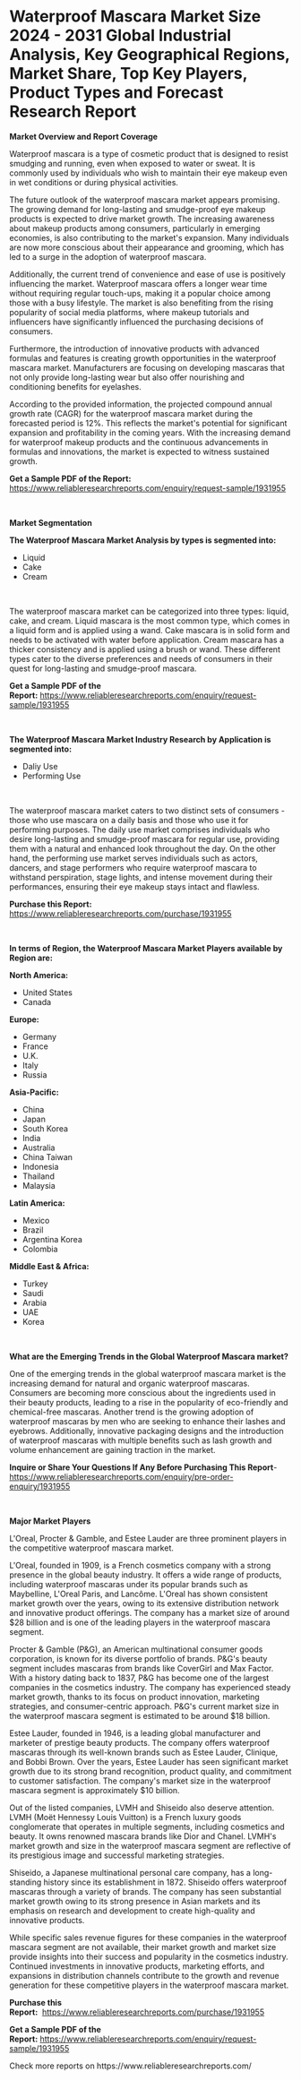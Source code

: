 <p><h1>Waterproof Mascara Market Size 2024 - 2031 Global Industrial Analysis, Key Geographical Regions, Market Share, Top Key Players, Product Types and Forecast Research Report</h1></p><p><strong>Market Overview and Report Coverage</strong></p>
<p><p>Waterproof mascara is a type of cosmetic product that is designed to resist smudging and running, even when exposed to water or sweat. It is commonly used by individuals who wish to maintain their eye makeup even in wet conditions or during physical activities.</p><p>The future outlook of the waterproof mascara market appears promising. The growing demand for long-lasting and smudge-proof eye makeup products is expected to drive market growth. The increasing awareness about makeup products among consumers, particularly in emerging economies, is also contributing to the market's expansion. Many individuals are now more conscious about their appearance and grooming, which has led to a surge in the adoption of waterproof mascara.</p><p>Additionally, the current trend of convenience and ease of use is positively influencing the market. Waterproof mascara offers a longer wear time without requiring regular touch-ups, making it a popular choice among those with a busy lifestyle. The market is also benefiting from the rising popularity of social media platforms, where makeup tutorials and influencers have significantly influenced the purchasing decisions of consumers.</p><p>Furthermore, the introduction of innovative products with advanced formulas and features is creating growth opportunities in the waterproof mascara market. Manufacturers are focusing on developing mascaras that not only provide long-lasting wear but also offer nourishing and conditioning benefits for eyelashes.</p><p>According to the provided information, the projected compound annual growth rate (CAGR) for the waterproof mascara market during the forecasted period is 12%. This reflects the market's potential for significant expansion and profitability in the coming years. With the increasing demand for waterproof makeup products and the continuous advancements in formulas and innovations, the market is expected to witness sustained growth.</p></p>
<p><strong>Get a Sample PDF of the Report:</strong> <a href="https://www.reliableresearchreports.com/enquiry/request-sample/1931955">https://www.reliableresearchreports.com/enquiry/request-sample/1931955</a></p>
<p>&nbsp;</p>
<p><strong>Market Segmentation</strong></p>
<p><strong>The Waterproof Mascara Market Analysis by types is segmented into:</strong></p>
<p><ul><li>Liquid</li><li>Cake</li><li>Cream</li></ul></p>
<p>&nbsp;</p>
<p><p>The waterproof mascara market can be categorized into three types: liquid, cake, and cream. Liquid mascara is the most common type, which comes in a liquid form and is applied using a wand. Cake mascara is in solid form and needs to be activated with water before application. Cream mascara has a thicker consistency and is applied using a brush or wand. These different types cater to the diverse preferences and needs of consumers in their quest for long-lasting and smudge-proof mascara.</p></p>
<p><strong>Get a Sample PDF of the Report:</strong>&nbsp;<a href="https://www.reliableresearchreports.com/enquiry/request-sample/1931955">https://www.reliableresearchreports.com/enquiry/request-sample/1931955</a></p>
<p>&nbsp;</p>
<p><strong>The Waterproof Mascara Market Industry Research by Application is segmented into:</strong></p>
<p><ul><li>Daliy Use</li><li>Performing Use</li></ul></p>
<p>&nbsp;</p>
<p><p>The waterproof mascara market caters to two distinct sets of consumers - those who use mascara on a daily basis and those who use it for performing purposes. The daily use market comprises individuals who desire long-lasting and smudge-proof mascara for regular use, providing them with a natural and enhanced look throughout the day. On the other hand, the performing use market serves individuals such as actors, dancers, and stage performers who require waterproof mascara to withstand perspiration, stage lights, and intense movement during their performances, ensuring their eye makeup stays intact and flawless.</p></p>
<p><strong>Purchase this Report:</strong>&nbsp; <a href="https://www.reliableresearchreports.com/purchase/1931955">https://www.reliableresearchreports.com/purchase/1931955</a></p>
<p>&nbsp;</p>
<p><strong>In terms of Region, the Waterproof Mascara Market Players available by Region are:</strong></p>
<p>
    <p> <strong> North America: </strong>
        <ul>
            <li>United States</li>
            <li>Canada</li>
        </ul>
        </p> 
    <p> <strong> Europe: </strong>
        <ul>
            <li>Germany</li>
            <li>France</li>
            <li>U.K.</li>
            <li>Italy</li>
            <li>Russia</li>
        </ul>
        </p> 
    <p> <strong> Asia-Pacific: </strong>
        <ul>
            <li>China</li>
            <li>Japan</li>
            <li>South Korea</li>
            <li>India</li>
            <li>Australia</li>
            <li>China Taiwan</li>
            <li>Indonesia</li>
            <li>Thailand</li>
            <li>Malaysia</li>
        </ul>
        </p> 
    <p> <strong> Latin America: </strong>
        <ul>
            <li>Mexico</li>
            <li>Brazil</li>
            <li>Argentina Korea</li>
            <li>Colombia</li>
        </ul>
        </p> 
    <p> <strong> Middle East & Africa: </strong>
        <ul>
            <li>Turkey</li>
            <li>Saudi</li>
            <li>Arabia</li>
            <li>UAE</li>
            <li>Korea</li>
        </ul>
    </p>
    </p>
<p>&nbsp;</p>
<p><strong>What are the Emerging Trends in the Global Waterproof Mascara market?</strong></p>
<p><p>One of the emerging trends in the global waterproof mascara market is the increasing demand for natural and organic waterproof mascaras. Consumers are becoming more conscious about the ingredients used in their beauty products, leading to a rise in the popularity of eco-friendly and chemical-free mascaras. Another trend is the growing adoption of waterproof mascaras by men who are seeking to enhance their lashes and eyebrows. Additionally, innovative packaging designs and the introduction of waterproof mascaras with multiple benefits such as lash growth and volume enhancement are gaining traction in the market.</p></p>
<p><strong>Inquire or Share Your Questions If Any Before Purchasing This Report</strong>- <a href="https://www.reliableresearchreports.com/enquiry/pre-order-enquiry/1931955">https://www.reliableresearchreports.com/enquiry/pre-order-enquiry/1931955</a></p>
<p>&nbsp;</p>
<p><strong>Major Market Players</strong></p>
<p><p>L'Oreal, Procter & Gamble, and Estee Lauder are three prominent players in the competitive waterproof mascara market.</p><p>L'Oreal, founded in 1909, is a French cosmetics company with a strong presence in the global beauty industry. It offers a wide range of products, including waterproof mascaras under its popular brands such as Maybelline, L'Oreal Paris, and Lancôme. L'Oreal has shown consistent market growth over the years, owing to its extensive distribution network and innovative product offerings. The company has a market size of around $28 billion and is one of the leading players in the waterproof mascara segment.</p><p>Procter & Gamble (P&G), an American multinational consumer goods corporation, is known for its diverse portfolio of brands. P&G's beauty segment includes mascaras from brands like CoverGirl and Max Factor. With a history dating back to 1837, P&G has become one of the largest companies in the cosmetics industry. The company has experienced steady market growth, thanks to its focus on product innovation, marketing strategies, and consumer-centric approach. P&G's current market size in the waterproof mascara segment is estimated to be around $18 billion.</p><p>Estee Lauder, founded in 1946, is a leading global manufacturer and marketer of prestige beauty products. The company offers waterproof mascaras through its well-known brands such as Estee Lauder, Clinique, and Bobbi Brown. Over the years, Estee Lauder has seen significant market growth due to its strong brand recognition, product quality, and commitment to customer satisfaction. The company's market size in the waterproof mascara segment is approximately $10 billion.</p><p>Out of the listed companies, LVMH and Shiseido also deserve attention. LVMH (Moët Hennessy Louis Vuitton) is a French luxury goods conglomerate that operates in multiple segments, including cosmetics and beauty. It owns renowned mascara brands like Dior and Chanel. LVMH's market growth and size in the waterproof mascara segment are reflective of its prestigious image and successful marketing strategies.</p><p>Shiseido, a Japanese multinational personal care company, has a long-standing history since its establishment in 1872. Shiseido offers waterproof mascaras through a variety of brands. The company has seen substantial market growth owing to its strong presence in Asian markets and its emphasis on research and development to create high-quality and innovative products.</p><p>While specific sales revenue figures for these companies in the waterproof mascara segment are not available, their market growth and market size provide insights into their success and popularity in the cosmetics industry. Continued investments in innovative products, marketing efforts, and expansions in distribution channels contribute to the growth and revenue generation for these competitive players in the waterproof mascara market.</p></p>
<p><strong>Purchase this Report:</strong>&nbsp;&nbsp;<a href="https://www.reliableresearchreports.com/purchase/1931955">https://www.reliableresearchreports.com/purchase/1931955</a></p>
<p></p>
<p><strong>Get a Sample PDF of the Report:</strong>&nbsp;<a href="https://www.reliableresearchreports.com/enquiry/request-sample/1931955">https://www.reliableresearchreports.com/enquiry/request-sample/1931955</a></p>
<p>Check more reports on https://www.reliableresearchreports.com/</p>